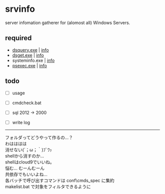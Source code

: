 srvinfo
=======
server infomation gatherer for (alomost all) Windows Servers.

required
---
* [dsquery.exe](https://www.google.co.jp/search?q=dsquery.exe) | [info](http://technet.microsoft.com/en-us/library/cc732952%28v=ws.10%29.aspx)
* [dsget.exe](https://www.google.co.jp/search?q=dsget.exe) | [info](http://technet.microsoft.com/en-us/library/cc755162%28v=ws.10%29.aspx)
* systeminfo.exe | [info](http://technet.microsoft.com/en-us/library/bb491007.aspx)  
* [psexec.exe](https://www.google.co.jp/search?q=psexec.exe) | [info](http://technet.microsoft.com/en-us/sysinternals/bb897553.aspx)  

todo
---
- [ ] usage
- [ ] cmdcheck.bat
- [ ] sql 2012 -> 2000
- [ ] write log


- - - 
フォルダってどうやって作るの…？  
わはははは  
消せない(´；ω；｀)ﾌﾞﾜｯ  
shellから消すのか…  
shellはcloud9でいいね。  
悩む… むーんむーん  
共依存でもいいよね…  
各バッチで呼び出すコマンドは conf\cmds_spec に集約  
makelist.bat で対象をフィルタできるように  